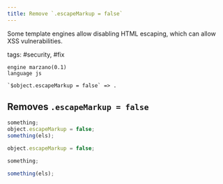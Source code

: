 ```yaml
---
title: Remove `.escapeMarkup = false`
---
```


Some template engines allow disabling HTML escaping, which can allow XSS vulnerabilities.

tags: #security, #fix

```grit
engine marzano(0.1)
language js

`$object.escapeMarkup = false` => .
```

## Removes `.escapeMarkup = false`

```javascript
something;
object.escapeMarkup = false;
something(els);

object.escapeMarkup = false;
```

```typescript
something;

something(els);


```
